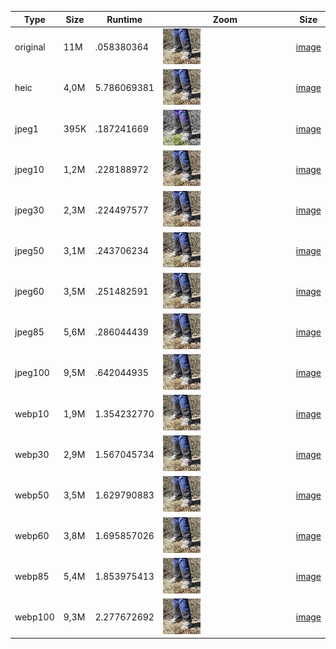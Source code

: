 <style>img {height: 30%;width: 30%;}</style>
| Type     | Size    | Runtime | Zoom    |Size     |
| -------- | ------- | ------- | ------- | ------- |
| original | 11M | .058380364 | ![image](out/mini_webp_original_IMG_20200315_125023.jpg) |  [image](out/original_IMG_20200315_125023.jpg) | 
| heic | 4,0M | 5.786069381 | ![image](out/mini_heic_IMG_20200315_125023.jpg.png) |  [image](out/IMG_20200315_125023.jpg.heic) | 
| jpeg1 | 395K | .187241669 | ![image](out/mini_jpeg1_IMG_20200315_125023.jpg.png) |  [image](out/1_IMG_20200315_125023.jpg) | 
| jpeg10 | 1,2M | .228188972 | ![image](out/mini_jpeg10_IMG_20200315_125023.jpg.png) |  [image](out/10_IMG_20200315_125023.jpg) | 
| jpeg30 | 2,3M | .224497577 | ![image](out/mini_jpeg30_IMG_20200315_125023.jpg.png) |  [image](out/30_IMG_20200315_125023.jpg) | 
| jpeg50 | 3,1M | .243706234 | ![image](out/mini_jpeg50_IMG_20200315_125023.jpg.png) |  [image](out/50_IMG_20200315_125023.jpg) | 
| jpeg60 | 3,5M | .251482591 | ![image](out/mini_jpeg60_IMG_20200315_125023.jpg.png) |  [image](out/60_IMG_20200315_125023.jpg) | 
| jpeg85 | 5,6M | .286044439 | ![image](out/mini_jpeg85_IMG_20200315_125023.jpg.png) |  [image](out/85_IMG_20200315_125023.jpg) | 
| jpeg100 | 9,5M | .642044935 | ![image](out/mini_jpeg100_IMG_20200315_125023.jpg.png) |  [image](out/100_IMG_20200315_125023.jpg) | 
| webp10 | 1,9M | 1.354232770 | ![image](out/mini_webp10_IMG_20200315_125023.jpg) |  [image](out/10_IMG_20200315_125023.jpg.webp) | 
| webp30 | 2,9M | 1.567045734 | ![image](out/mini_webp30_IMG_20200315_125023.jpg) |  [image](out/30_IMG_20200315_125023.jpg.webp) | 
| webp50 | 3,5M | 1.629790883 | ![image](out/mini_webp50_IMG_20200315_125023.jpg) |  [image](out/50_IMG_20200315_125023.jpg.webp) | 
| webp60 | 3,8M | 1.695857026 | ![image](out/mini_webp60_IMG_20200315_125023.jpg) |  [image](out/60_IMG_20200315_125023.jpg.webp) | 
| webp85 | 5,4M | 1.853975413 | ![image](out/mini_webp85_IMG_20200315_125023.jpg) |  [image](out/85_IMG_20200315_125023.jpg.webp) | 
| webp100 | 9,3M | 2.277672692 | ![image](out/mini_webp100_IMG_20200315_125023.jpg) |  [image](out/100_IMG_20200315_125023.jpg.webp) | 
